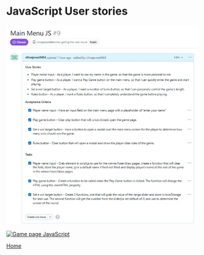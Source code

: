 # JavaScript User stories

![Main menu JavaScript](/assets/documentation/main-menu-js.webp)

[![Game page JavaScript](https://img.youtube.com/vi/klrvp_x33FA/0.jpg)](https://www.youtube.com/watch?v=klrvp_x33FA)

[Home](README.md#user-stories)